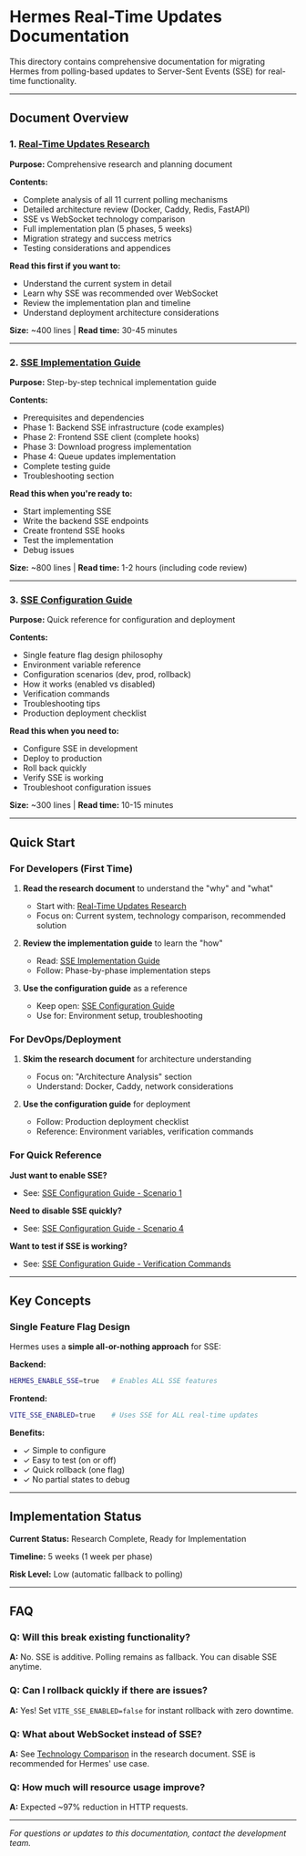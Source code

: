 # Hermes Real-Time Updates Documentation

This directory contains comprehensive documentation for migrating Hermes from polling-based updates to Server-Sent Events (SSE) for real-time functionality.

---

## Document Overview

### 1. [Real-Time Updates Research](./real-time-updates-research.md)
**Purpose:** Comprehensive research and planning document

**Contents:**
- Complete analysis of all 11 current polling mechanisms
- Detailed architecture review (Docker, Caddy, Redis, FastAPI)
- SSE vs WebSocket technology comparison
- Full implementation plan (5 phases, 5 weeks)
- Migration strategy and success metrics
- Testing considerations and appendices

**Read this first if you want to:**
- Understand the current system in detail
- Learn why SSE was recommended over WebSocket
- Review the implementation plan and timeline
- Understand deployment architecture considerations

**Size:** ~400 lines | **Read time:** 30-45 minutes

---

### 2. [SSE Implementation Guide](./sse-implementation-guide.md)
**Purpose:** Step-by-step technical implementation guide

**Contents:**
- Prerequisites and dependencies
- Phase 1: Backend SSE infrastructure (code examples)
- Phase 2: Frontend SSE client (complete hooks)
- Phase 3: Download progress implementation
- Phase 4: Queue updates implementation
- Complete testing guide
- Troubleshooting section

**Read this when you're ready to:**
- Start implementing SSE
- Write the backend SSE endpoints
- Create frontend SSE hooks
- Test the implementation
- Debug issues

**Size:** ~800 lines | **Read time:** 1-2 hours (including code review)

---

### 3. [SSE Configuration Guide](./sse-configuration-guide.md)
**Purpose:** Quick reference for configuration and deployment

**Contents:**
- Single feature flag design philosophy
- Environment variable reference
- Configuration scenarios (dev, prod, rollback)
- How it works (enabled vs disabled)
- Verification commands
- Troubleshooting tips
- Production deployment checklist

**Read this when you need to:**
- Configure SSE in development
- Deploy to production
- Roll back quickly
- Verify SSE is working
- Troubleshoot configuration issues

**Size:** ~300 lines | **Read time:** 10-15 minutes

---

## Quick Start

### For Developers (First Time)

1. **Read the research document** to understand the "why" and "what"
   - Start with: [Real-Time Updates Research](./real-time-updates-research.md)
   - Focus on: Current system, technology comparison, recommended solution

2. **Review the implementation guide** to learn the "how"
   - Read: [SSE Implementation Guide](./sse-implementation-guide.md)
   - Follow: Phase-by-phase implementation steps

3. **Use the configuration guide** as a reference
   - Keep open: [SSE Configuration Guide](./sse-configuration-guide.md)
   - Use for: Environment setup, troubleshooting

### For DevOps/Deployment

1. **Skim the research document** for architecture understanding
   - Focus on: "Architecture Analysis" section
   - Understand: Docker, Caddy, network considerations

2. **Use the configuration guide** for deployment
   - Follow: Production deployment checklist
   - Reference: Environment variables, verification commands

### For Quick Reference

**Just want to enable SSE?**
- See: [SSE Configuration Guide - Scenario 1](./sse-configuration-guide.md#scenario-1-development-with-sse)

**Need to disable SSE quickly?**
- See: [SSE Configuration Guide - Scenario 4](./sse-configuration-guide.md#scenario-4-production-without-sse-safe-rollback)

**Want to test if SSE is working?**
- See: [SSE Configuration Guide - Verification Commands](./sse-configuration-guide.md#verification-commands)

---

## Key Concepts

### Single Feature Flag Design

Hermes uses a **simple all-or-nothing approach** for SSE:

**Backend:**
```bash
HERMES_ENABLE_SSE=true   # Enables ALL SSE features
```

**Frontend:**
```bash
VITE_SSE_ENABLED=true    # Uses SSE for ALL real-time updates
```

**Benefits:**
- ✓ Simple to configure
- ✓ Easy to test (on or off)
- ✓ Quick rollback (one flag)
- ✓ No partial states to debug

---

## Implementation Status

**Current Status:** Research Complete, Ready for Implementation

**Timeline:** 5 weeks (1 week per phase)

**Risk Level:** Low (automatic fallback to polling)

---

## FAQ

### Q: Will this break existing functionality?
**A:** No. SSE is additive. Polling remains as fallback. You can disable SSE anytime.

### Q: Can I rollback quickly if there are issues?
**A:** Yes! Set `VITE_SSE_ENABLED=false` for instant rollback with zero downtime.

### Q: What about WebSocket instead of SSE?
**A:** See [Technology Comparison](./real-time-updates-research.md#technology-comparison-sse-vs-websockets) in the research document. SSE is recommended for Hermes' use case.

### Q: How much will resource usage improve?
**A:** Expected ~97% reduction in HTTP requests.

---

*For questions or updates to this documentation, contact the development team.*
